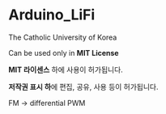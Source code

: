 # Arduino_LiFi
 The Catholic University of Korea
 
 Can be used only in **MIT License**
 
 **MIT 라이센스** 하에 사용이 허가됩니다.

**저작권 표시 하**에 편집, 공유, 사용 등이 허가됩니다.

FM -> differential PWM
